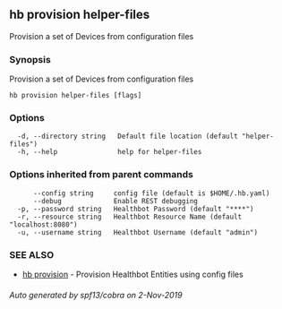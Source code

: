 ## hb provision helper-files

Provision a set of Devices from configuration files

### Synopsis

Provision a set of Devices from configuration files

```
hb provision helper-files [flags]
```

### Options

```
  -d, --directory string   Default file location (default "helper-files")
  -h, --help               help for helper-files
```

### Options inherited from parent commands

```
      --config string     config file (default is $HOME/.hb.yaml)
      --debug             Enable REST debugging
  -p, --password string   Healthbot Password (default "****")
  -r, --resource string   Healthbot Resource Name (default "localhost:8080")
  -u, --username string   Healthbot Username (default "admin")
```

### SEE ALSO

* [hb provision](hb_provision.md)	 - Provision Healthbot Entities using config files

###### Auto generated by spf13/cobra on 2-Nov-2019
